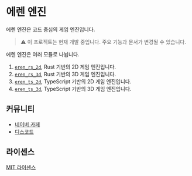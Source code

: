 # 에렌 엔진
에렌 엔진은 코드 중심의 게임 엔진입니다.

> ⚠️ 이 프로젝트는 현재 개발 중입니다. 주요 기능과 문서가 변경될 수 있습니다.

에렌 엔진은 여러 모듈로 나뉩니다.

1. [`eren_rs_2d`](eren_rs_2d), Rust 기반의 2D 게임 엔진입니다.
1. [`eren_rs_3d`](eren_rs_3d), Rust 기반의 3D 게임 엔진입니다.
1. [`eren_ts_2d`](eren_ts_2d), TypeScript 기반의 2D 게임 엔진입니다.
1. [`eren_ts_3d`](eren_ts_3d), TypeScript 기반의 3D 게임 엔진입니다.

## 커뮤니티
- [네이버 카페](https://cafe.naver.com/erenengine)
- [디스코드](https://discord.gg/VyeJKK4c7J)

## 라이센스
[MIT 라이센스](LICENSE)
